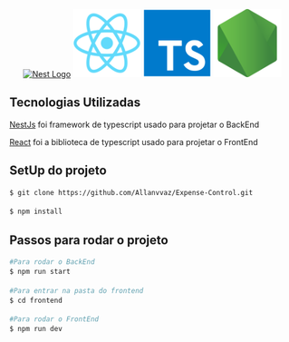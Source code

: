 <p align="center">
  <a href="http://nestjs.com/" target="blank"><img src="https://nestjs.com/img/logo-small.svg" width="120" alt="Nest Logo" /></a>
  <img src="https://raw.githubusercontent.com/devicons/devicon/master/icons/react/react-original.svg" alt="React" width="120" height="120"/>
  <img src="https://raw.githubusercontent.com/devicons/devicon/master/icons/typescript/typescript-original.svg" alt="TypeScript" width="120" height="120"/>
  <img src="https://raw.githubusercontent.com/devicons/devicon/master/icons/nodejs/nodejs-original.svg" alt="Node.js" width="120" height="120"/>
  


[circleci-image]: https://img.shields.io/circleci/build/github/nestjs/nest/master?token=abc123def456
[circleci-url]: https://circleci.com/gh/nestjs/nest


  

## Tecnologias Utilizadas

[NestJs](https://github.com/nestjs/nest) foi framework de typescript usado para projetar o BackEnd


[React](https://github.com/facebook/react) foi a biblioteca de typescript usado para projetar o FrontEnd
## SetUp do projeto

```bash
$ git clone https://github.com/Allanvvaz/Expense-Control.git

$ npm install
```

## Passos para rodar o projeto

```bash
#Para rodar o BackEnd
$ npm run start

#Para entrar na pasta do frontend
$ cd frontend

#Para rodar o FrontEnd
$ npm run dev
```






